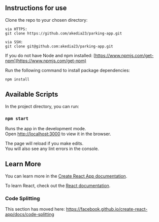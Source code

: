 ## Instructions for use

Clone the repo to your chosen directory:

```
via HTTPS:
git clone https://github.com/akedia23/parking-app.git

via SSH:
git clone git@github.com:akedia23/parking-app.git
```

If you do not have Node and npm installed:
[https://www.npmjs.com/get-npm](https://www.npmjs.com/get-npm)

Run the following command to install package dependencies:

```
npm install
```

## Available Scripts

In the project directory, you can run:

### `npm start`

Runs the app in the development mode.<br />
Open [http://localhost:3000](http://localhost:3000) to view it in the browser.

The page will reload if you make edits.<br />
You will also see any lint errors in the console.

## Learn More

You can learn more in the [Create React App documentation](https://facebook.github.io/create-react-app/docs/getting-started).

To learn React, check out the [React documentation](https://reactjs.org/).

### Code Splitting

This section has moved here: https://facebook.github.io/create-react-app/docs/code-splitting

